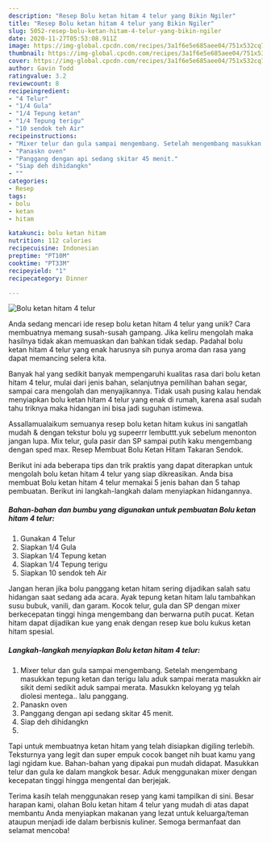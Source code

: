 ```yaml
---
description: "Resep Bolu ketan hitam 4 telur yang Bikin Ngiler"
title: "Resep Bolu ketan hitam 4 telur yang Bikin Ngiler"
slug: 5052-resep-bolu-ketan-hitam-4-telur-yang-bikin-ngiler
date: 2020-11-27T05:53:08.911Z
image: https://img-global.cpcdn.com/recipes/3a1f6e5e685aee04/751x532cq70/bolu-ketan-hitam-4-telur-foto-resep-utama.jpg
thumbnail: https://img-global.cpcdn.com/recipes/3a1f6e5e685aee04/751x532cq70/bolu-ketan-hitam-4-telur-foto-resep-utama.jpg
cover: https://img-global.cpcdn.com/recipes/3a1f6e5e685aee04/751x532cq70/bolu-ketan-hitam-4-telur-foto-resep-utama.jpg
author: Gavin Todd
ratingvalue: 3.2
reviewcount: 8
recipeingredient:
- "4 Telur"
- "1/4 Gula"
- "1/4 Tepung ketan"
- "1/4 Tepung terigu"
- "10 sendok teh Air"
recipeinstructions:
- "Mixer telur dan gula sampai mengembang. Setelah mengembang masukkan tepung ketan dan terigu lalu aduk sampai merata masukkn air sikit demi sedikit aduk sampai merata. Masukkn keloyang yg telah diolesi mentega.. lalu panggang."
- "Panaskn oven"
- "Panggang dengan api sedang skitar 45 menit."
- "Siap deh dihidangkn"
- ""
categories:
- Resep
tags:
- bolu
- ketan
- hitam

katakunci: bolu ketan hitam 
nutrition: 112 calories
recipecuisine: Indonesian
preptime: "PT10M"
cooktime: "PT33M"
recipeyield: "1"
recipecategory: Dinner

---
```



![Bolu ketan hitam 4 telur](https://img-global.cpcdn.com/recipes/3a1f6e5e685aee04/751x532cq70/bolu-ketan-hitam-4-telur-foto-resep-utama.jpg)

Anda sedang mencari ide resep bolu ketan hitam 4 telur yang unik? Cara membuatnya memang susah-susah gampang. Jika keliru mengolah maka hasilnya tidak akan memuaskan dan bahkan tidak sedap. Padahal bolu ketan hitam 4 telur yang enak harusnya sih punya aroma dan rasa yang dapat memancing selera kita.

Banyak hal yang sedikit banyak mempengaruhi kualitas rasa dari bolu ketan hitam 4 telur, mulai dari jenis bahan, selanjutnya pemilihan bahan segar, sampai cara mengolah dan menyajikannya. Tidak usah pusing kalau hendak menyiapkan bolu ketan hitam 4 telur yang enak di rumah, karena asal sudah tahu triknya maka hidangan ini bisa jadi suguhan istimewa.

Assallamualaikum semuanya resep bolu ketan hitam kukus ini sangatlah mudah &amp; dengan tekstur bolu yg supeerrr lembuttt.yuk sebelum menonton jangan lupa. Mix telur, gula pasir dan SP sampai putih kaku mengembang dengan sped max. Resep Membuat Bolu Ketan Hitam Takaran Sendok.


Berikut ini ada beberapa tips dan trik praktis yang dapat diterapkan untuk mengolah bolu ketan hitam 4 telur yang siap dikreasikan. Anda bisa membuat Bolu ketan hitam 4 telur memakai 5 jenis bahan dan 5 tahap pembuatan. Berikut ini langkah-langkah dalam menyiapkan hidangannya.

<!--inarticleads1-->

##### Bahan-bahan dan bumbu yang digunakan untuk pembuatan Bolu ketan hitam 4 telur:

1. Gunakan 4 Telur
1. Siapkan 1/4 Gula
1. Siapkan 1/4 Tepung ketan
1. Siapkan 1/4 Tepung terigu
1. Siapkan 10 sendok teh Air


Jangan heran jika bolu panggang ketan hitam sering dijadikan salah satu hidangan saat sedang ada acara. Ayak tepung ketan hitam lalu tambahkan susu bubuk, vanili, dan garam. Kocok telur, gula dan SP dengan mixer berkecepatan tinggi hinga mengembang dan berwarna putih pucat. Ketan hitam dapat dijadikan kue yang enak dengan resep kue bolu kukus ketan hitam spesial. 

<!--inarticleads2-->

##### Langkah-langkah menyiapkan Bolu ketan hitam 4 telur:

1. Mixer telur dan gula sampai mengembang. Setelah mengembang masukkan tepung ketan dan terigu lalu aduk sampai merata masukkn air sikit demi sedikit aduk sampai merata. Masukkn keloyang yg telah diolesi mentega.. lalu panggang.
1. Panaskn oven
1. Panggang dengan api sedang skitar 45 menit.
1. Siap deh dihidangkn
1. 


Tapi untuk membuatnya ketan hitam yang telah disiapkan digiling terlebih. Teksturnya yang legit dan super empuk cocok banget nih buat kamu yang lagi ngidam kue. Bahan-bahan yang dipakai pun mudah didapat. Masukkan telur dan gula ke dalam mangkok besar. Aduk menggunakan mixer dengan kecepatan tinggi hingga mengental dan berjejak. 

Terima kasih telah menggunakan resep yang kami tampilkan di sini. Besar harapan kami, olahan Bolu ketan hitam 4 telur yang mudah di atas dapat membantu Anda menyiapkan makanan yang lezat untuk keluarga/teman ataupun menjadi ide dalam berbisnis kuliner. Semoga bermanfaat dan selamat mencoba!

